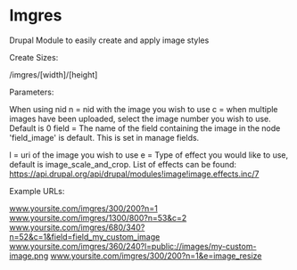 # Imgres
Drupal Module to easily create and apply image styles 

Create Sizes:

/imgres/[width]/[height]


Parameters:

When using nid 
n = nid with the image you wish to use
c = when multiple images have been uploaded, select the image number you wish to use. Default is 0
field = The name of the field containing the image in the node 'field_image' is default. This is set in manage fields.


l = uri of the image you wish to use
e = Type of effect you would like to use, default is image_scale_and_crop. List of effects can be found: https://api.drupal.org/api/drupal/modules!image!image.effects.inc/7

Example URLs:

www.yoursite.com/imgres/300/200?n=1
www.yoursite.com/imgres/1300/800?n=53&c=2
www.yoursite.com/imgres/680/340?n=52&c=1&field=field_my_custom_image
www.yoursite.com/imgres/360/240?l=public://images/my-custom-image.png
www.yoursite.com/imgres/300/200?n=1&e=image_resize